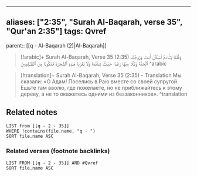 
---
aliases: ["2:35", "Surah Al-Baqarah, verse 35", "Qur'an 2:35"]
tags: Qvref
---

parent:: [[q - Al-Baqarah (2)|Al-Baqarah]]

> [!arabic]+ Surah Al-Baqarah, Verse 35 (2:35)
> <span class="quran-arabic">وَقُلْنَا يَـٰٓـَٔادَمُ ٱسْكُنْ أَنتَ وَزَوْجُكَ ٱلْجَنَّةَ وَكُلَا مِنْهَا رَغَدًا حَيْثُ شِئْتُمَا وَلَا تَقْرَبَا هَـٰذِهِ ٱلشَّجَرَةَ فَتَكُونَا مِنَ ٱلظَّـٰلِمِينَ</span>
^arabic

> [!translation]+ Surah Al-Baqarah, Verse 35 (2:35) - Translation
> Мы сказали: «О Адам! Поселись в Раю вместе со своей супругой. Ешьте там вволю, где пожелаете, но не приближайтесь к этому дереву, а не то окажетесь одними из беззаконников».
^translation



## Related notes
```dataview
LIST from [[q - 2 - 35]]
WHERE !contains(file.name, "q - ")
SORT file.name ASC
```

### Related verses (footnote backlinks)
```dataview
LIST FROM [[q - 2 - 35]] AND #Qvref
SORT file.name ASC
```

